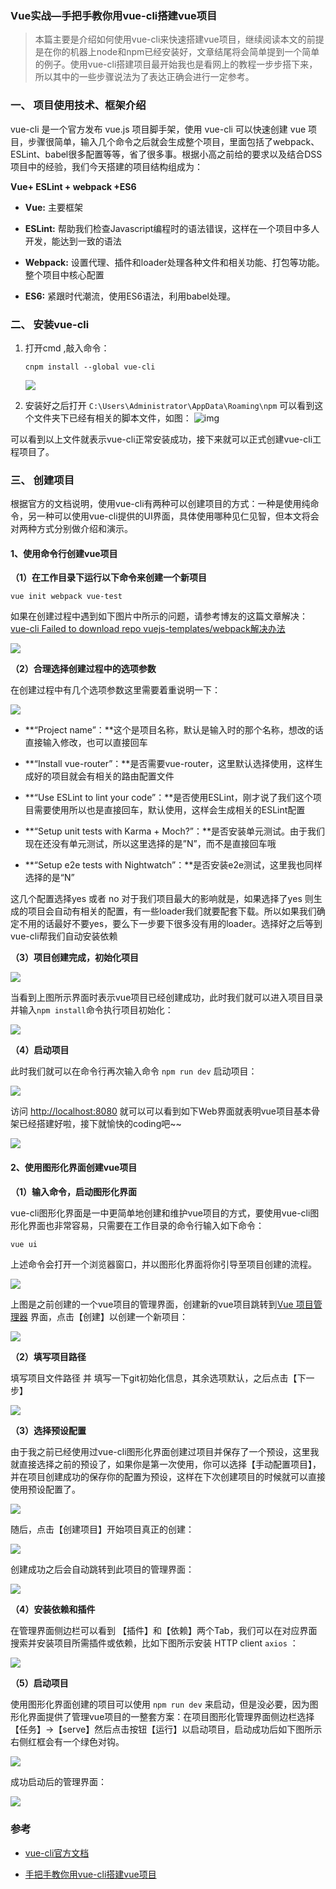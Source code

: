 ### Vue实战—手把手教你用vue-cli搭建vue项目

> 本篇主要是介绍如何使用vue-cli来快速搭建vue项目，继续阅读本文的前提是在你的机器上node和npm已经安装好，文章结尾将会简单提到一个简单的例子。使用vue-cli搭建项目最开始我也是看网上的教程一步步搭下来，所以其中的一些步骤说法为了表达正确会进行一定参考。



### 一、 项目使用技术、框架介绍

vue-cli 是一个官方发布 vue.js 项目脚手架，使用 vue-cli 可以快速创建 vue 项目，步骤很简单，输入几个命令之后就会生成整个项目，里面包括了webpack、ESLint、babel很多配置等等，省了很多事。根据小高之前给的要求以及结合DSS项目中的经验，我们今天搭建的项目结构组成为：

**Vue+ ESLint + webpack +ES6**

* **Vue:** 主要框架

* **ESLint:** 帮助我们检查Javascript编程时的语法错误，这样在一个项目中多人开发，能达到一致的语法

* **Webpack:** 设置代理、插件和loader处理各种文件和相关功能、打包等功能。整个项目中核心配置

* **ES6:** 紧跟时代潮流，使用ES6语法，利用babel处理。



### 二、 安装vue-cli

1. 打开cmd ,敲入命令：

   ```shell
   cnpm install --global vue-cli
   ```

   ![](http://image.easyblog.top/2257137-dfaa4df79a0feca3.png)

   

2. 安装好之后打开 `C:\Users\Administrator\AppData\Roaming\npm`  可以看到这个文件夹下已经有相关的脚本文件，如图：
   ![img](https://i.imgur.com/8WIGUcx.png)

可以看到以上文件就表示vue-cli正常安装成功，接下来就可以正式创建vue-cli工程项目了。

### 三、 创建项目

根据官方的文档说明，使用vue-cli有两种可以创建项目的方式：一种是使用纯命令，另一种可以使用vue-cli提供的UI界面，具体使用哪种见仁见智，但本文将会对两种方式分别做介绍和演示。

#### 1、使用命令行创建vue项目

**（1）在工作目录下运行以下命令来创建一个新项目**

```shell
vue init webpack vue-test
```

如果在创建过程中遇到如下图片中所示的问题，请参考博友的这篇文章解决：[vue-cli Failed to download repo vuejs-templates/webpack解决办法](https://blog.csdn.net/qq_45731083/article/details/114921816?utm_medium=distribute.pc_relevant.none-task-blog-2~default~baidujs_title~default-4.queryctrv2&spm=1001.2101.3001.4242.3&utm_relevant_index=7)

![](http://image.easyblog.top/QQ%E6%88%AA%E5%9B%BE20220225215432.png)



**（2）合理选择创建过程中的选项参数**

在创建过程中有几个选项参数这里需要着重说明一下：

![](http://image.easyblog.top/QQ%E6%88%AA%E5%9B%BE20220225221944.png)

* **“Project name”：**这个是项目名称，默认是输入时的那个名称，想改的话直接输入修改，也可以直接回车

* **“Install vue-router”：**是否需要vue-router，这里默认选择使用，这样生成好的项目就会有相关的路由配置文件

* **“Use ESLint to lint your code”：**是否使用ESLint，刚才说了我们这个项目需要使用所以也是直接回车，默认使用，这样会生成相关的ESLint配置

* **“Setup unit tests with Karma + Moch?”：**是否安装单元测试。由于我们现在还没有单元测试，所以这里选择的是”N”，而不是直接回车哦

* **“Setup e2e tests with Nightwatch”：**是否安装e2e测试，这里我也同样选择的是“N”

这几个配置选择yes 或者 no 对于我们项目最大的影响就是，如果选择了yes 则生成的项目会自动有相关的配置，有一些loader我们就要配套下载。所以如果我们确定不用的话最好不要yes，要么下一步要下很多没有用的loader。选择好之后等到vue-cli帮我们自动安装依赖



**（3）项目创建完成，初始化项目**

![](http://image.easyblog.top/QQ%E6%88%AA%E5%9B%BE20220225221650.png)

当看到上图所示界面时表示vue项目已经创建成功，此时我们就可以进入项目目录并输入`npm install`命令执行项目初始化：

![](http://image.easyblog.top/QQ%E6%88%AA%E5%9B%BE20220225222910.png)

**（4）启动项目**

此时我们就可以在命令行再次输入命令 `npm run dev` 启动项目：

![](http://image.easyblog.top/QQ%E6%88%AA%E5%9B%BE20220225222629.png)

访问 [http://localhost:8080](http://localhost:8080) 就可以可以看到如下Web界面就表明vue项目基本骨架已经搭建好啦，接下就愉快的coding吧~~

![](http://image.easyblog.top/QQ%E6%88%AA%E5%9B%BE20220225222835.png)

#### 2、使用图形化界面创建vue项目

**（1）输入命令，启动图形化界面**

vue-cli图形化界面是一中更简单地创建和维护vue项目的方式，要使用vue-cli图形化界面也非常容易，只需要在工作目录的命令行输入如下命令：

```java
vue ui
```

上述命令会打开一个浏览器窗口，并以图形化界面将你引导至项目创建的流程。

![](http://image.easyblog.top/QQ%E6%88%AA%E5%9B%BE20220225223045.png)

上图是之前创建的一个vue项目的管理界面，创建新的vue项目跳转到[Vue 项目管理器](http://localhost:8001/project/select) 界面，点击【创建】以创建一个新项目：

![](http://image.easyblog.top/QQ%E6%88%AA%E5%9B%BE20220225223546.png)



**（2）填写项目路径**

填写项目文件路径 并 填写一下git初始化信息，其余选项默认，之后点击【下一步】

![](http://image.easyblog.top/QQ%E6%88%AA%E5%9B%BE20220225231525.png)

**（3）选择预设配置**

由于我之前已经使用过vue-cli图形化界面创建过项目并保存了一个预设，这里我就直接选择之前的预设了，如果你是第一次使用，你可以选择【手动配置项目】，并在项目创建成功的保存你的配置为预设，这样在下次创建项目的时候就可以直接使用预设配置了。

![](http://image.easyblog.top/QQ%E6%88%AA%E5%9B%BE20220225224749.png)

随后，点击【创建项目】开始项目真正的创建：

![](http://image.easyblog.top/QQ%E6%88%AA%E5%9B%BE20220225231626.png)

创建成功之后会自动跳转到此项目的管理界面：

![](http://image.easyblog.top/QQ%E6%88%AA%E5%9B%BE20220225231750.png)





**（4）安装依赖和插件**

在管理界面侧边栏可以看到 【插件】和【依赖】两个Tab，我们可以在对应界面搜索并安装项目所需插件或依赖，比如下图所示安装 HTTP client `axios` ：

![](http://image.easyblog.top/QQ%E6%88%AA%E5%9B%BE20220225232405.png)



**（5）启动项目**

使用图形化界面创建的项目可以使用 `npm run dev` 来启动，但是没必要，因为图形化界面提供了管理vue项目的一整套方案：在项目图形化管理界面侧边栏选择【任务】->【serve】然后点击按钮【运行】以启动项目，启动成功后如下图所示右侧红框会有一个绿色对钩。

![](http://image.easyblog.top/QQ%E6%88%AA%E5%9B%BE20220225232749.png)

成功启动后的管理界面：

![](http://image.easyblog.top/QQ%E6%88%AA%E5%9B%BE20220225233201.png)





### 参考

* [vue-cli官方文档](https://cli.vuejs.org/zh/guide/creating-a-project.html)

* [手把手教你用vue-cli搭建vue项目](https://www.cnblogs.com/liaoanran/p/8042893.html)

